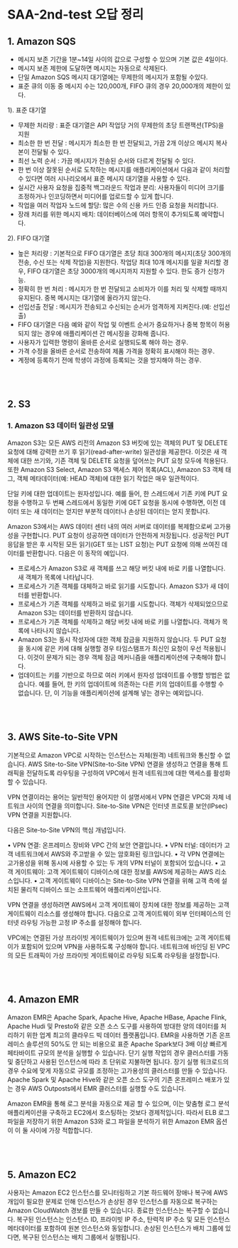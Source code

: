 # SAA-2nd-test 오답 정리

## 1. Amazon SQS
- 메시지 보존 기간을 1분~14일 사이의 값으로 구성할 수 있으며 기본 값은 4일이다.
- 메시지 보존 제한에 도달하면 메시지는 자동으로 삭제된다.
- 단일 Amazon SQS 메시지 대기열에는 무제한의 메시지가 포함될 수있다.
- 표준 큐의 이동 중 메시지 수는 120,000개, FIFO 큐의 경우 20,000개의 제한이 있다.

1). 표준 대기열
 - 무제한 처리량 : 표준 대기열은 API 작업당 거의 무제한의 초당 트랜잭션(TPS)을 지원
 - 최소한 한 번 전달 : 메시지가 최소한 한 번 전달되고, 가끔 2개 이상으 메시지 복사본이 전달될 수 있다.
 - 최선 노력 순서 : 가끔 메시지가 전송된 순서와 다르게 전달될 수 있다.
 - 한 번 이상 잘못된 순서로 도착하는 메시지를 애플리케이션에서 다음과 같이 처리할 수 있다면 여러 시나리오에서 표준 메시지 대기열을 사용할 수 있다.
 - 실시간 사용자 요청을 집중적 백그라운드 작업과 분리: 사용자들이 미디어 크기를 조정하거나 인코딩하면서 미디어를 업로드할 수 있게 합니다.
 - 작업을 여러 작업자 노드에 할당: 많은 수의 신용 카드 인증 요청을 처리합니다.
 - 장래 처리를 위한 메시지 배치: 데이터베이스에 여러 항목이 추가되도록 예약합니다.

2). FIFO 대기열
 - 높은 처리량 : 기본적으로 FIFO 대기열은 초당 최대 300개의 메시지(초당 300개의 전송, 수신 또는 삭제 작업)을 지원한다. 작업당 최대 10개 메시지를 일괄 처리할 경우, FIFO 대기열은 초당 3000개의 메시지까지 지원할 수 있다. 한도 증가 신청가능.
 - 정확히 한 번 처리 : 메시지가 한 번 전달되고 소비자가 이를 처리 및 삭제할 때까지 유지된다. 중복 메시지는 대기열에 올라가지 않는다.
 - 선입선출 전달 : 메시지가 전송되고 수신되는 순서가 엄격하게 지켜진다.(예: 선입선출)
 - FIFO 대기열은 다음 예와 같이 작업 및 이벤트 순서가 중요하거나 중복 항목이 허용되지 않는 경우에 애플리케이션 간 메시징을 강화해 줍니다.
 - 사용자가 입력한 명령이 올바른 순서로 실행되도록 해야 하는 경우.
 - 가격 수정을 올바른 순서로 전송하여 제품 가격을 정확히 표시해야 하는 경우.
 - 계정에 등록하기 전에 학생이 과정에 등록되는 것을 방지해야 하는 경우.

</br></br>

## 2. S3

### 1. Amazon S3 데이터 일관성 모델

Amazon S3는 모든 AWS 리전의 Amazon S3 버킷에 있는 객체의 PUT 및 DELETE 요청에 대해 강력한 쓰기 후 읽기(read-after-write) 일관성을 제공한다. 이것은 새 객체에 대한 쓰기와, 기존 객체 및 DELETE 요청을 덮어쓰는 PUT 요청 모두에 적용된다. 또한 Amazon S3 Select, Amazon S3 액세스 제어 목록(ACL), Amazon S3 객체 태그, 객체 메타데이터(예: HEAD 객체)에 대한 읽기 작업은 매우 일관적이다.

단일 키에 대한 업데이트는 원자성입니다. 예를 들어, 한 스레드에서 기존 키에 PUT 요청을 수행하고 두 번째 스레드에서 동일한 키에 GET 요청을 동시에 수행하면, 이전 데이터 또는 새 데이터는 얻지만 부분적 데이터나 손상된 데이터는 얻지 못합니다.

Amazon S3에서는 AWS 데이터 센터 내의 여러 서버로 데이터를 복제함으로써 고가용성을 구현합니다. PUT 요청이 성공하면 데이터가 안전하게 저장됩니다. 성공적인 PUT 응답을 받은 후 시작된 모든 읽기(GET 또는 LIST 요청)는 PUT 요청에 의해 쓰여진 데이터를 반환합니다. 다음은 이 동작의 예입니다.

- 프로세스가 Amazon S3로 새 객체를 쓰고 해당 버킷 내에 바로 키를 나열합니다. 새 객체가 목록에 나타납니다.
- 프로세스가 기존 객체를 대체하고 바로 읽기를 시도합니다. Amazon S3가 새 데이터를 반환합니다.
- 프로세스가 기존 객체를 삭제하고 바로 읽기를 시도합니다. 객체가 삭제되었으므로 Amazon S3는 데이터를 반환하지 않습니다.
- 프로세스가 기존 객체를 삭제하고 해당 버킷 내에 바로 키를 나열합니다. 객체가 목록에 나타나지 않습니다.
- Amazon S3는 동시 작성자에 대한 객체 잠금을 지원하지 않습니다. 두 PUT 요청을 동시에 같은 키에 대해 실행할 경우 타임스탬프가 최신인 요청이 우선 적용됩니다. 이것이 문제가 되는 경우 객체 잠금 메커니즘을 애플리케이션에 구축해야 합니다.
- 업데이트는 키를 기반으로 하므로 여러 키에서 원자성 업데이트를 수행할 방법은 없습니다. 예를 들어, 한 키의 업데이트에 의존하는 다른 키의 업데이트를 수행할 수 없습니다. 단, 이 기능을 애플리케이션에 설계해 넣는 경우는 예외입니다.


</br></br>

## 3. AWS Site-to-Site VPN

기본적으로 Amazon VPC로 시작하는 인스턴스는 자체(원격) 네트워크와 통신할 수 없습니다. AWS Site-to-Site VPN(Site-to-Site VPN) 연결을 생성하고 연결을 통해 트래픽을 전달하도록 라우팅을 구성하여 VPC에서 원격 네트워크에 대한 액세스를 활성화할 수 있습니다.

VPN 연결이라는 용어는 일반적인 용어지만 이 설명서에서 VPN 연결은 VPC와 자체 네트워크 사이의 연결을 의미합니다. Site-to-Site VPN은 인터넷 프로토콜 보안(IPsec) VPN 연결을 지원합니다.

다음은 Site-to-Site VPN의 핵심 개념입니다.

• VPN 연결: 온프레미스 장비와 VPC 간의 보안 연결입니다.
• VPN 터널: 데이터가 고객 네트워크에서 AWS와 주고받을 수 있는 암호화된 링크입니다.
• 각 VPN 연결에는 고가용성을 위해 동시에 사용할 수 있는 두 개의 VPN 터널이 포함되어 있습니다.
• 고객 게이트웨이: 고객 게이트웨이 디바이스에 대한 정보를 AWS에 제공하는 AWS 리소스입니다.
• 고객 게이트웨이 디바이스는 Site-to-Site VPN 연결을 위해 고객 측에 설치된 물리적 디바이스 또는 소프트웨어 애플리케이션입니다.

VPN 연결을 생성하려면 AWS에서 고객 게이트웨이 장치에 대한 정보를 제공하는 고객 게이트웨이 리소스를 생성해야 합니다. 다음으로 고객 게이트웨이 외부 인터페이스의 인터넷 라우팅 가능한 고정 IP 주소를 설정해야 합니다.

VPC에는 연결된 가상 프라이빗 게이트웨이가 있으며 원격 네트워크에는 고객 게이트웨이가 포함되어 있으며 VPN을 사용하도록 구성해야 합니다. 네트워크에 바인딩 된 VPC의 모든 트래픽이 가상 프라이빗 게이트웨이로 라우팅 되도록 라우팅을 설정합니다.

</br></br>

## 4. Amazon EMR

Amazon EMR은 Apache Spark, Apache Hive, Apache HBase, Apache Flink, Apache Hudi 및 Presto와 같은 오픈 소스 도구를 사용하여 방대한 양의 데이터를 처리하기 위한 업계 최고의 클라우드 빅 데이터 플랫폼입니다. EMR을 사용하면 기존 온프레미스 솔루션의 50%도 안 되는 비용으로 표준 Apache Spark보다 3배 이상 빠르게 페타바이트 규모의 분석을 실행할 수 있습니다. 단기 실행 작업의 경우 클러스터를 가동 및 중단하고 사용된 인스턴스에 따라 초 단위로 지불하면 됩니다. 장기 실행 워크로드의 경우 수요에 맞게 자동으로 규모를 조정하는 고가용성의 클러스터를 만들 수 있습니다. Apache Spark 및 Apache Hive와 같은 오픈 소스 도구의 기존 온프레미스 배포가 있는 경우 AWS Outposts에서 EMR 클러스터를 실행할 수도 있습니다.

Amazon EMR을 통해 로그 분석을 자동으로 제공 할 수 있으며, 이는 맞춤형 로그 분석 애플리케이션을 구축하고 EC2에서 호스팅하는 것보다 경제적입니다. 따라서 ELB 로그 파일을 저장하기 위한 Amazon S3와 로그 파일을 분석하기 위한 Amazon EMR 옵션이 이 둘 사이에 가장 적합합니다.

</br></br>

## 5. Amazon EC2

사용자는 Amazon EC2 인스턴스를 모니터링하고 기본 하드웨어 장애나 복구에 AWS 개입이 필요한 문제로 인해 인스턴스가 손상된 경우 인스턴스를 자동으로 복구하는 Amazon CloudWatch 경보를 만들 수 있습니다. 종료한 인스턴스는 복구할 수 없습니다. 복구된 인스턴스는 인스턴스 ID, 프라이빗 IP 주소, 탄력적 IP 주소 및 모든 인스턴스 메타데이터를 포함하여 원본 인스턴스와 동일합니다. 손상된 인스턴스가 배치 그룹에 있다면, 복구된 인스턴스는 배치 그룹에서 실행됩니다.
